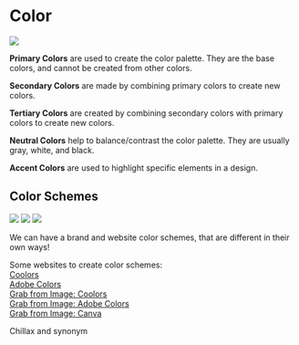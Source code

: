 # Color

![](https://knowledge.hubspot.com/hubfs/color-theory-2-20240709-4737.webp)


__Primary Colors__ are used to create the color palette. They are the base colors, and cannot be created from other colors.

__Secondary Colors__ are made by combining primary colors to create new colors. 

__Tertiary Colors__ are created by combining secondary colors with primary colors to create new colors.

__Neutral Colors__ help to balance/contrast the color palette. They are usually gray, white, and black.

__Accent Colors__ are used to highlight specific elements in a design.

## Color Schemes
![](https://images.ctfassets.net/h6goo9gw1hh6/59kC2ZcHxB35t8QCkAw4DO/a8925c91a7a97f82a78bcafca8ec010d/Image-3.jpg?w=1094&h=854&fl=progressive&q=70&fm=jpg)
![](https://img1.wsimg.com/isteam/ip/6cfa2cb5-2c52-444a-b1b8-043829b39d8f/color-wheel-schemes-types-complementary-worksh.jpg/:/rs=w:1280)
![](https://www.realtimecolors.com/images/types-of-color-schemes.png)


We can have a brand and website color schemes, that are different in their own ways! 

Some websites to create color schemes:   
[Coolors](https://coolors.co/)   
[Adobe Colors](https://color.adobe.com/)    
[Grab from Image: Coolors](https://coolors.co/image-picker)  
[Grab from Image: Adobe Colors](https://color.adobe.com/image-picker)  
[Grab from Image: Canva](https://www.canva.com/colors/color-palette-generator/)

Chillax and synonym
